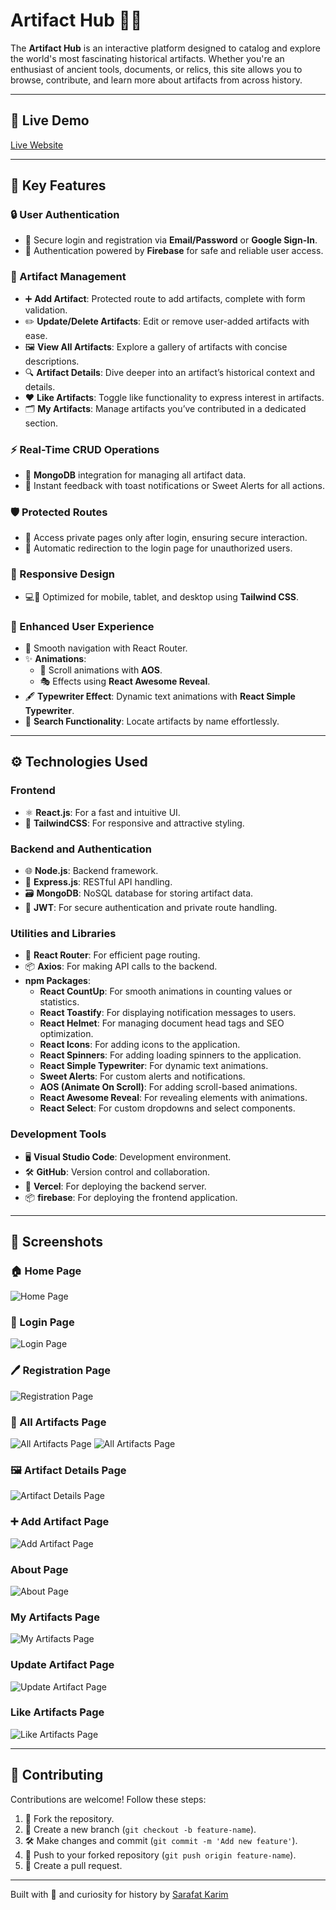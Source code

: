 # Artifact Hub 📜🏺

The **Artifact Hub** is an interactive platform designed to catalog and explore the world's most fascinating historical artifacts. Whether you're an enthusiast of ancient tools, documents, or relics, this site allows you to browse, contribute, and learn more about artifacts from across history.

---

## 🚀 Live Demo

[Live Website](https://artifacts-hub-schr0smi1ey.web.app/)

---

## 🌟 Key Features

### **🔒 User Authentication**

- 🔑 Secure login and registration via **Email/Password** or **Google Sign-In**.
- 🔐 Authentication powered by **Firebase** for safe and reliable user access.

### **📜 Artifact Management**

- ➕ **Add Artifact**: Protected route to add artifacts, complete with form validation.
- ✏️ **Update/Delete Artifacts**: Edit or remove user-added artifacts with ease.
- 🖼️ **View All Artifacts**: Explore a gallery of artifacts with concise descriptions.
- 🔍 **Artifact Details**: Dive deeper into an artifact’s historical context and details.
- ❤️ **Like Artifacts**: Toggle like functionality to express interest in artifacts.
- 🗂️ **My Artifacts**: Manage artifacts you’ve contributed in a dedicated section.

### **⚡ Real-Time CRUD Operations**

- 🔄 **MongoDB** integration for managing all artifact data.
- 🎉 Instant feedback with toast notifications or Sweet Alerts for all actions.

### **🛡️ Protected Routes**

- 🔑 Access private pages only after login, ensuring secure interaction.
- 🚪 Automatic redirection to the login page for unauthorized users.

### **📱 Responsive Design**

- 💻📱 Optimized for mobile, tablet, and desktop using **Tailwind CSS**.

### **🎨 Enhanced User Experience**

- 🚀 Smooth navigation with React Router.
- ✨ **Animations**:
  - 🎥 Scroll animations with **AOS**.
  - 🎭 Effects using **React Awesome Reveal**.
- 🖋️ **Typewriter Effect**: Dynamic text animations with **React Simple Typewriter**.
- 🔎 **Search Functionality**: Locate artifacts by name effortlessly.

---

## ⚙️ Technologies Used

### **Frontend**

- ⚛️ **React.js**: For a fast and intuitive UI.
- 🎨 **TailwindCSS**: For responsive and attractive styling.

### **Backend and Authentication**

- 🌐 **Node.js**: Backend framework.
- 📡 **Express.js**: RESTful API handling.
- 🗃️ **MongoDB**: NoSQL database for storing artifact data.
- 🔐 **JWT**: For secure authentication and private route handling.

### **Utilities and Libraries**

- 🔄 **React Router**: For efficient page routing.
- 📦 **Axios**: For making API calls to the backend.
- **npm Packages**:
  - **React CountUp**: For smooth animations in counting values or statistics.
  - **React Toastify**: For displaying notification messages to users.
  - **React Helmet**: For managing document head tags and SEO optimization.
  - **React Icons**: For adding icons to the application.
  - **React Spinners**: For adding loading spinners to the application.
  - **React Simple Typewriter**: For dynamic text animations.
  - **Sweet Alerts**: For custom alerts and notifications.
  - **AOS (Animate On Scroll)**: For adding scroll-based animations.
  - **React Awesome Reveal**: For revealing elements with animations.
  - **React Select**: For custom dropdowns and select components.

### **Development Tools**

- 🖥️ **Visual Studio Code**: Development environment.
- 🛠️ **GitHub**: Version control and collaboration.
- 🚀 **Vercel**: For deploying the backend server.
- 📦 **firebase**: For deploying the frontend application.

---

## 🎥 Screenshots

### 🏠 Home Page

![Home Page](src/assets/Screenshot/Home.png)

### 🔑 Login Page

![Login Page](src/assets/Screenshot/login.png)

### 🖊️ Registration Page

![Registration Page](src/assets/Screenshot/signup.png)

### 📜 All Artifacts Page

![All Artifacts Page](src/assets/Screenshot/all-artifact.png)
![All Artifacts Page](src/assets/Screenshot/all-artifact-1.png)

### 🖼️ Artifact Details Page

![Artifact Details Page](src/assets/Screenshot/artifact-details.png)

### ➕ Add Artifact Page

![Add Artifact Page](src/assets/Screenshot/add-artifact.png)

### About Page

![About Page](src/assets/Screenshot/about-us.png)

### My Artifacts Page

![My Artifacts Page](src/assets/Screenshot/my-artifact.png)

### Update Artifact Page

![Update Artifact Page](src/assets/Screenshot/Update-Artifact.png)

### Like Artifacts Page

![Like Artifacts Page](src/assets/Screenshot/liked-artifact.png)

---

## 🤝 Contributing

Contributions are welcome! Follow these steps:

1. 🍴 Fork the repository.
2. 🌱 Create a new branch (`git checkout -b feature-name`).
3. 🛠️ Make changes and commit (`git commit -m 'Add new feature'`).
4. 🚀 Push to your forked repository (`git push origin feature-name`).
5. 📩 Create a pull request.

---

Built with 💙 and curiosity for history by [Sarafat Karim](https://www.linkedin.com/in/sarafat-karim/)
